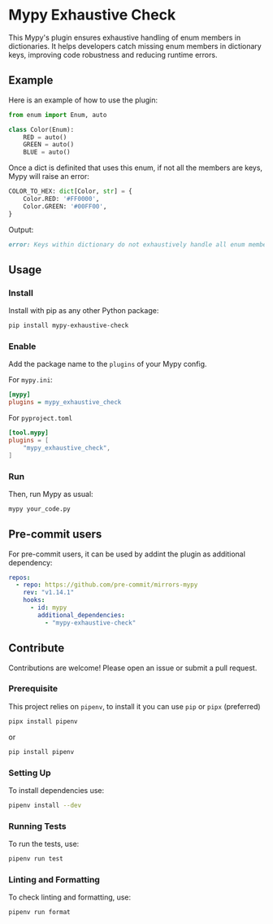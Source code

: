 # Mypy Exhaustive Check

This Mypy's plugin ensures exhaustive handling of enum members in dictionaries.
It helps developers catch missing enum members in dictionary keys, improving
code robustness and reducing runtime errors.

## Example

Here is an example of how to use the plugin:

```python
from enum import Enum, auto

class Color(Enum):
    RED = auto()
    GREEN = auto()
    BLUE = auto()
```

Once a dict is definited that uses this enum, if not all the members are keys,
Mypy will raise an error:

```python
COLOR_TO_HEX: dict[Color, str] = {
    Color.RED: '#FF0000',
    Color.GREEN: '#00FF00',
}
```

Output:

```markdown
error: Keys within dictionary do not exhaustively handle all enum members. Unhandled members: BLUE  [dict-not-exhaustive]
```

## Usage

### Install

Install with pip as any other Python package:

```sh
pip install mypy-exhaustive-check
```

### Enable

Add the package name to the `plugins` of your Mypy config.

For `mypy.ini`:

```ini
[mypy]
plugins = mypy_exhaustive_check
```

For `pyproject.toml`
```toml
[tool.mypy]
plugins = [
    "mypy_exhaustive_check",
]

```

### Run

Then, run Mypy as usual:

```sh
mypy your_code.py
```

## Pre-commit users

For pre-commit users, it can be used by addint the plugin as additional
dependency:

```yaml
repos:
  - repo: https://github.com/pre-commit/mirrors-mypy
    rev: "v1.14.1"
    hooks:
      - id: mypy
        additional_dependencies:
          - "mypy-exhaustive-check"
```


## Contribute
Contributions are welcome! Please open an issue or submit a pull request.

### Prerequisite

This project relies on `pipenv`, to install it you can use `pip` or `pipx`
(preferred)

```sh
pipx install pipenv
```

or

```sh
pip install pipenv
```

### Setting Up

To install dependencies use:

```sh
pipenv install --dev
```

### Running Tests

To run the tests, use:

```sh
pipenv run test
```

### Linting and Formatting

To check linting and formatting, use:

```sh
pipenv run format
```
